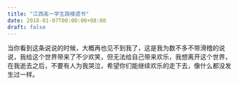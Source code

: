 ```yaml
---
title: "江西高一学生跳楼遗书"
date: 2018-01-07T00:00:00+08:00
draft: false
---
```


当你看到这条说说的时候，大概再也见不到我了，这是我为数不多不带滑稽的说说，我给这个世界带来了不少欢笑，但无法给自己带来欢乐，我想离开这个世界，在我逝去之后，不要有人为我哭泣，希望你们能继续欢乐的走下去，像什么都没发生过一样。
